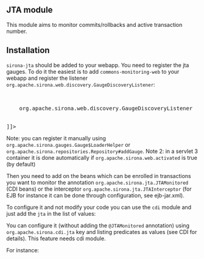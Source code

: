 <!---
Licensed to the Apache Software Foundation (ASF) under one
or more contributor license agreements.  See the NOTICE file
distributed with this work for additional information
regarding copyright ownership.  The ASF licenses this file
to you under the Apache License, Version 2.0 (the
"License"); you may not use this file except in compliance
with the License.  You may obtain a copy of the License at

  http://www.apache.org/licenses/LICENSE-2.0

Unless required by applicable law or agreed to in writing,
software distributed under the License is distributed on an
"AS IS" BASIS, WITHOUT WARRANTIES OR CONDITIONS OF ANY
KIND, either express or implied.  See the License for the
specific language governing permissions and limitations
under the License.
-->
## JTA module

This module aims to monitor commits/rollbacks and active transaction number.

## Installation

`sirona-jta` should be added to your webapp. You need to register the jta gauges. To do it the easiest is
to add `commons-monitoring-web` to your webapp and register the listener `org.apache.sirona.web.discovery.GaugeDiscoveryListener`:

<pre class="prettyprint linenums"><![CDATA[
<web-app xmlns="http://java.sun.com/xml/ns/javaee"
         xmlns:xsi="http://www.w3.org/2001/XMLSchema-instance"
         xsi:schemaLocation="http://java.sun.com/xml/ns/javaee http://java.sun.com/xml/ns/javaee/web-app_2_5.xsd"
         version="2.5">
  <listener>
    <listener-class>org.apache.sirona.web.discovery.GaugeDiscoveryListener</listener-class>
  </listener>
</web-app>
]]></pre>

Note: you can register it manually using `org.apache.sirona.gauges.Gauge$LoaderHelper` or `org.apache.sirona.repositories.Repository#addGauge`.
Note 2: in a servlet 3 container it is done automatically if `org.apache.sirona.web.activated` is true (by default)

Then you need to add on the beans which can be enrolled in transactions you want to monitor the annotation
`org.apache.sirona.jta.JTAMonitored` (CDI beans) or the interceptor `org.apache.sirona.jta.JTAInterceptor`
(for EJB for instance it can be done through configuration, see ejb-jar.xml).

To configure it and not modify your code you can use the `cdi` module and just add the `jta` in the list of values:

You can configure it (without adding the `@JTAMonitored` annotation) using `org.apache.sirona.cdi.jta` key
and listing predicates as values (see CDI for details). This feature needs cdi module.

For instance:

<pre class="prettyprint linenums"><![CDATA[
org.apache.sirona.cdi.jta = prefix:org.superbiz.MyService,regex:.*Bean
]]></pre>
